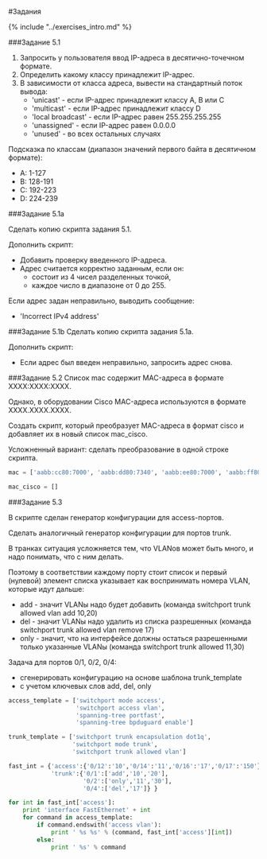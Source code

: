 #Задания

{% include "../exercises_intro.md" %}

###Задание 5.1

1. Запросить у пользователя ввод IP-адреса в десятично-точечном формате.
2. Определить какому классу принадлежит IP-адрес.
3. В зависимости от класса адреса, вывести на стандартный поток вывода:
   * 'unicast' - если IP-адрес принадлежит классу A, B или C
   * 'multicast' - если IP-адрес принадлежит классу D
   * 'local broadcast' - если IP-адрес равен 255.255.255.255
   * 'unassigned' - если IP-адрес равен 0.0.0.0
   * 'unused' - во всех остальных случаях

Подсказка по классам (диапазон значений первого байта в десятичном формате):
* A: 1-127
* B: 128-191
* C: 192-223
* D: 224-239

###Задание 5.1a

Сделать копию скрипта задания 5.1.

Дополнить скрипт:
- Добавить проверку введенного IP-адреса.
- Адрес считается корректно заданным, если он:
   - состоит из 4 чисел разделенных точкой,
   - каждое число в диапазоне от 0 до 255.

Если адрес задан неправильно, выводить сообщение:
* 'Incorrect IPv4 address'


###Задание 5.1b
Сделать копию скрипта задания 5.1a.

Дополнить скрипт:
* Если адрес был введен неправильно, запросить адрес снова.

###Задание 5.2
Список mac содержит MAC-адреса в формате XXXX:XXXX:XXXX.

Однако, в оборудовании Cisco MAC-адреса используются в формате XXXX.XXXX.XXXX.

Создать скрипт, который преобразует MAC-адреса в формат cisco и добавляет их в новый список mac_cisco.

Усложненный вариант: сделать преобразование в одной строке скрипта.

```python
mac = ['aabb:cc80:7000', 'aabb:dd80:7340', 'aabb:ee80:7000', 'aabb:ff80:7000']

mac_cisco = []
```

###Задание 5.3

В скрипте сделан генератор конфигурации для access-портов.

Сделать аналогичный генератор конфигурации для портов trunk.

В транках ситуация усложняется тем, что VLANов может быть много, и надо понимать, 
что с ним делать. 

Поэтому в соответствии каждому порту стоит список 
и первый (нулевой) элемент списка указывает как воспринимать номера VLAN, 
которые идут дальше:
* add - значит VLANы надо будет добавить (команда switchport trunk allowed vlan add 10,20)
* del - значит VLANы надо удалить из списка разрешенных (команда switchport trunk allowed vlan remove 17)
* only - значит, что на интерфейсе должны остаться разрешенными только указанные VLANы (команда switchport trunk allowed 11,30)

Задача для портов 0/1, 0/2, 0/4:
* сгенерировать конфигурацию на основе шаблона trunk_template
* с учетом ключевых слов add, del, only

```python
access_template = ['switchport mode access',
                   'switchport access vlan',
                   'spanning-tree portfast',
                   'spanning-tree bpduguard enable']

trunk_template = ['switchport trunk encapsulation dot1q',
                  'switchport mode trunk',
                  'switchport trunk allowed vlan']

fast_int = {'access':{'0/12':'10','0/14':'11','0/16':'17','0/17':'150'}, 
            'trunk':{'0/1':['add','10','20'],
                     '0/2':['only','11','30'],
                     '0/4':['del','17']} }

for int in fast_int['access']:
    print 'interface FastEthernet' + int
    for command in access_template:
        if command.endswith('access vlan'):
            print ' %s %s' % (command, fast_int['access'][int])
        else:
            print ' %s' % command
```
